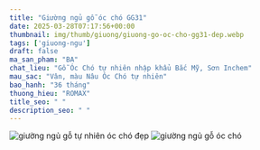 ```yaml
---
title: "Giường ngủ gỗ óc chó GG31"
date: 2025-03-28T07:17:56+00:00
thumbnail: img/thumb/giuong/giuong-go-oc-cho-gg31-dep.webp
tags: ['giuong-ngu']
draft: false
ma_san_pham: "BA"
chat_lieu: "Gỗ Óc Chó tự nhiên nhập khẩu Bắc Mỹ, Sơn Inchem"
mau_sac: "Vân, màu Nâu Óc Chó tự nhiên"
bao_hanh: "36 tháng"
thuong_hieu: "ROMAX"
title_seo: " "
description_seo: " "
---
```

![giường ngủ gỗ tự nhiên óc chó đẹp](/img/giuong/gg31/giuong-go-oc-cho-gg31-38.webp)
![giường ngủ gỗ óc chó](/img/giuong/gg31/giuong-go-oc-cho-gg31-39.webp)